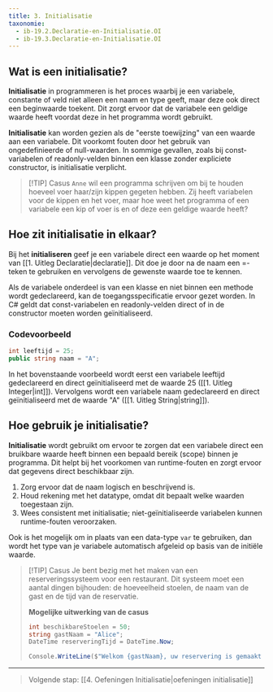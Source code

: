 ```yaml
---
title: 3. Initialisatie
taxonomie:
  - ib-19.2.Declaratie-en-Initialisatie.OI
  - ib-19.3.Declaratie-en-Initialisatie.OI
---
```


## Wat is een initialisatie?
**Initialisatie** in programmeren is het proces waarbij je een variabele, constante of veld niet alleen een naam en type geeft, maar deze ook direct een beginwaarde toekent. Dit zorgt ervoor dat de variabele een geldige waarde heeft voordat deze in het programma wordt gebruikt.

**Initialisatie** kan worden gezien als de "eerste toewijzing" van een waarde aan een variabele. Dit voorkomt fouten door het gebruik van ongedefinieerde of null-waarden. In sommige gevallen, zoals bij const-variabelen of readonly-velden binnen een klasse zonder expliciete constructor, is initialisatie verplicht.

> [!TIP] Casus
> `Anne` wil een programma schrijven om bij te houden hoeveel voer haar/zijn kippen gegeten hebben. Zij heeft variabelen voor de kippen en het voer, maar hoe weet het programma of een variabele een kip of voer is en of deze een geldige waarde heeft?

## Hoe zit initialisatie in elkaar?
Bij het **initialiseren** geef je een variabele direct een waarde op het moment van [[1. Uitleg Declaratie|declaratie]]. Dit doe je door na de naam een =-teken te gebruiken en vervolgens de gewenste waarde toe te kennen.

Als de variabele onderdeel is van een klasse en niet binnen een methode wordt gedeclareerd, kan de toegangsspecificatie ervoor gezet worden. In C# geldt dat const-variabelen en readonly-velden direct of in de constructor moeten worden geïnitialiseerd.

### Codevoorbeeld
```csharp
int leeftijd = 25;
public string naam = "A";
```

In het bovenstaande voorbeeld wordt eerst een variabele leeftijd gedeclareerd en direct geïnitialiseerd met de waarde 25 ([[1. Uitleg Integer|int]]). Vervolgens wordt een variabele naam gedeclareerd en direct geïnitialiseerd met de waarde "A" ([[1. Uitleg String|string]]).

## Hoe gebruik je initialisatie?
**Initialisatie** wordt gebruikt om ervoor te zorgen dat een variabele direct een bruikbare waarde heeft binnen een bepaald bereik (scope) binnen je programma. Dit helpt bij het voorkomen van runtime-fouten en zorgt ervoor dat gegevens direct beschikbaar zijn.

1. Zorg ervoor dat de naam logisch en beschrijvend is.
2. Houd rekening met het datatype, omdat dit bepaalt welke waarden toegestaan zijn.
3. Wees consistent met initialisatie; niet-geïnitialiseerde variabelen kunnen runtime-fouten veroorzaken.

Ook is het mogelijk om in plaats van een data-type `var` te gebruiken, dan wordt het type van je variabele automatisch afgeleid op basis van de initiële waarde.

> [!TIP] Casus
> Je bent bezig met het maken van een reserveringssysteem voor een restaurant. Dit systeem moet een aantal dingen bijhouden: de hoeveelheid stoelen, de naam van de gast en de tijd van de reservatie.
> 
> 
> 
> **Mogelijke uitwerking van de casus**
> ```csharp
> int beschikbareStoelen = 50;
> string gastNaam = "Alice";
> DateTime reserveringTijd = DateTime.Now;
> 
> Console.WriteLine($"Welkom {gastNaam}, uw reservering is gemaakt voor {reserveringTijd}. Er zijn nog {beschikbareStoelen} stoelen beschikbaar.");
> ```

---

> Volgende stap: [[4. Oefeningen Initialisatie|oefeningen initialisatie]]